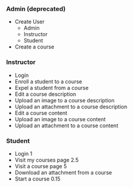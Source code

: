 ### Admin (deprecated)
- Create User
	- Admin
	- Instructor
	- Student
- Create a course

### Instructor
- Login
- Enroll a student to a course
- Expel a student from a course
- Edit a course description
- Upload an image to a course description
- Upload an attachment to a course description
- Edit a course content
- Upload an image to a course content
- Upload an attachment to a course content


### Student
- Login 1
- Visit my courses page 2.5
- Visit a course page 5
- Download an attachment from a course
- Start a course 0.15

